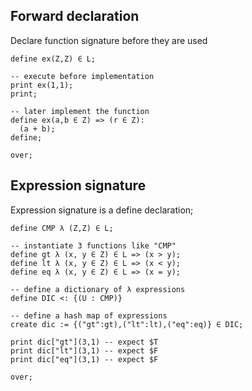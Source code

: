 ## Forward declaration

Declare function signature before they are used

```
define ex(Z,Z) ∈ L; 

-- execute before implementation
print ex(1,1);  
print;

-- later implement the function
define ex(a,b ∈ Z) => (r ∈ Z):
  (a + b);
define;  

over;
```

## Expression signature

Expression signature is a define declaration;

```
define CMP λ (Z,Z) ∈ L;

-- instantiate 3 functions like "CMP"
define gt λ (x, y ∈ Z) ∈ L => (x > y);
define lt λ (x, y ∈ Z) ∈ L => (x < y);
define eq λ (x, y ∈ Z) ∈ L => (x = y);

-- define a dictionary of λ expressions
define DIC <: {(U : CMP)}
 
-- define a hash map of expressions
create dic := {("gt":gt),("lt":lt),("eq":eq)} ∈ DIC;

print dic["gt"](3,1) -- expect $T
print dic["lt"](3,1) -- expect $F
print dic["eq"](3,1) -- expect $F

over;
```
